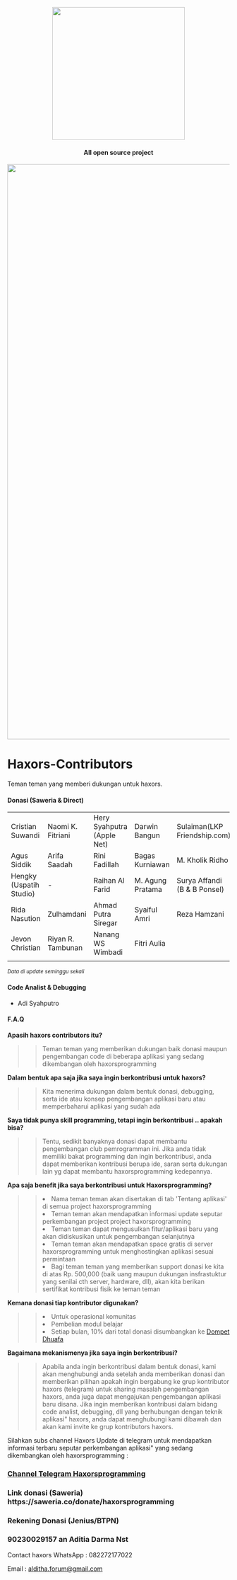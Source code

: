 <p align='center'>
<img src='https://haxors.or.id/images/logo_club.png' width='300'>
</p>

<h4 align='center'>All open source project</h4>

<p align='center'>
<img src='https://github.com/haxorsprogramming/Haxors-Contributors/blob/master/haxors_project/cover.png?raw=true' width='1300'>
</p>

# Haxors-Contributors
Teman teman yang memberi dukungan untuk haxors.

<h4>Donasi (Saweria & Direct)</h4>

<table>
 <tr>
   <td>Cristian Suwandi</td><td>Naomi K. Fitriani</td><td>Hery Syahputra (Apple Net)</td><td>Darwin Bangun</td><td>Sulaiman(LKP Friendship.com)</td>
  </tr>
 <tr>
  <td>Agus Siddik</td><td>Arifa Saadah</td><td>Rini Fadillah</td><td>Bagas Kurniawan</td><td>M. Kholik Ridho</td>  
 </tr>
 <tr>
  <td>Hengky (Uspatih Studio)</td><td> - </td><td>Raihan Al Farid</td><td>M. Agung Pratama</td><td>Surya Affandi (B & B Ponsel)</td>
  </tr>
  <tr>
  <td>Rida Nasution</td><td>Zulhamdani</td><td>Ahmad Putra Siregar</td><td>Syaiful Amri</td><td>Reza Hamzani</td>
  </tr>
 <tr>
  <td>Jevon Christian</td><td>Riyan R. Tambunan</td><td>Nanang WS Wimbadi</td><td>Fitri Aulia</td><td></td>
  </tr>  
 <tr>
  <td></td><td></td><td></td><td></td><td></td>
  </tr>  
</table>

<small><i>Data di update seminggu sekali</i></small>

<h4>Code Analist & Debugging</h4>

- Adi Syahputro

<h4>F.A.Q</h4>

<b>Apasih haxors contributors itu?</b> 

>>Teman teman yang memberikan dukungan baik donasi maupun pengembangan code di beberapa aplikasi yang sedang dikembangan oleh haxorsprogramming

<b>Dalam bentuk apa saja jika saya ingin berkontribusi untuk haxors?</b>

>>Kita menerima dukungan dalam bentuk donasi, debugging, serta ide atau konsep pengembangan aplikasi baru atau memperbaharui aplikasi yang sudah ada

<b>Saya tidak punya skill programming, tetapi ingin berkontribusi .. apakah bisa?</b>

>> Tentu, sedikit banyaknya donasi dapat membantu pengembangan club pemrogramman ini. Jika anda tidak memiliki bakat programming dan ingin berkontribusi, anda dapat memberikan kontribusi berupa ide, saran serta dukungan lain yg dapat membantu haxorsprogramming kedepannya. 

<b>Apa saja benefit jika saya berkontribusi untuk Haxorsprogramming?</b>

>> <li> Nama teman teman akan disertakan di tab 'Tentang aplikasi' di semua project haxorsprogramming</li>
>> <li> Teman teman akan mendapatkan informasi update seputar perkembangan project project haxorsprogramming</li>
>> <li> Teman teman dapat mengusulkan fitur/aplikasi baru yang akan didiskusikan untuk pengembangan selanjutnya</li>
>> <li> Teman teman akan mendapatkan space gratis di server haxorsprogramming untuk menghostingkan aplikasi sesuai permintaan</li>
>> <li> Bagi teman teman yang memberikan support donasi ke kita di atas Rp. 500,000 (baik uang maupun dukungan insfrastuktur yang senilai cth server, hardware, dll), akan kita berikan sertifikat kontribusi fisik ke teman teman</li>

<b>Kemana donasi tiap kontributor digunakan?</b>

>> <li>Untuk operasional komunitas</li>
>> <li>Pembelian modul belajar</li>
>> <li>Setiap bulan, 10% dari total donasi disumbangkan ke <a href='https://donasi.dompetdhuafa.org/'>Dompet Dhuafa</a></li>

<b>Bagaimana mekanismenya jika saya ingin berkontribusi?</b>

>> Apabila anda ingin berkontribusi dalam bentuk donasi, kami akan menghubungi anda setelah anda memberikan donasi dan memberikan pilihan apakah ingin bergabung ke grup kontributor haxors (telegram) untuk sharing masalah pengembangan haxors, anda juga dapat mengajukan pengembangan aplikasi baru disana. Jika ingin memberikan kontribusi dalam bidang code analist, debugging, dll yang berhubungan dengan teknik aplikasi" haxors, anda dapat menghubungi kami dibawah dan akan kami invite ke grup kontributors haxors. 

Silahkan subs channel Haxors Update di telegram untuk mendapatkan informasi terbaru seputar perkembangan aplikasi" yang sedang dikembangkan oleh haxorsprogramming : 
<h3><a href='https://t.me/haxorsupdate'>Channel Telegram Haxorsprogramming</a></h3>

<h3>Link donasi (Saweria)
https://saweria.co/donate/haxorsprogramming</h3>

<h3>Rekening Donasi (Jenius/BTPN)</h3>
<h3>90230029157 an Aditia Darma Nst</h3>


Contact haxors 
WhatsApp : 082272177022

Email : alditha.forum@gmail.com


